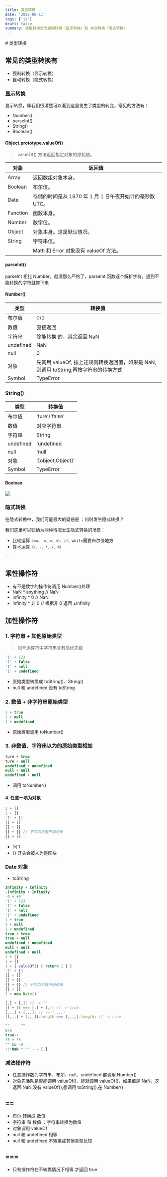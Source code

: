 ```yaml
---
title: 类型转换
date: '2022-06-11'
tags: ['js']
draft: false
summary: 类型转换分为强制转换（显示转换）和 自动转换（隐式转换）
---
```


<TOCInline toc={props.toc} asDisclosure toHeading={3} />
# 类型转换

## 常见的类型转换有

- 强制转换（显示转换）
- 自动转换（隐式转换）

### 显示转换

显示转换，即我们很清楚可以看到这里发生了类型的转变，常见的方法有：

- Number()
- parseInt()
- String()
- Boolean()

#### Object.prototype.valueOf()

> valueOf() 方法返回指定对象的原始值。

| 对象     | 返回值                                                   |
| -------- | -------------------------------------------------------- |
| Array    | 返回数组对象本身。                                       |
| Boolean  | 布尔值。                                                 |
| Date     | 存储的时间是从 1970 年 1 月 1 日午夜开始计的毫秒数 UTC。 |
| Function | 函数本身。                                               |
| Number   | 数字值。                                                 |
| Object   | 对象本身。这是默认情况。                                 |
| String   | 字符串值。                                               |
|          | Math 和 Error 对象没有 valueOf 方法。                    |

#### parseInt()

parseInt 相比 Number，就没那么严格了，parseInt 函数逐个解析字符，遇到不能转换的字符就停下来

#### Number()

| 类型      | 转换值                                                                                |
| --------- | ------------------------------------------------------------------------------------- |
| 布尔值    | 0/1                                                                                   |
| 数值      | 直接返回                                                                              |
| 字符串    | 除能转换 的，其余返回 NaN                                                              |
| undefined | NaN                                                                                   |
| null      | 0                                                                                     |
| 对象      | 先调用 valueOf, 按上述规则转换返回值，如果是 NaN, 则调用 toString,再按字符串的转换方式 |
| Symbol    | TypeError                                                                             |

### String()

| 类型      | 转换值            |
| --------- | ----------------- |
| 布尔值    | 'ture'/'false'    |
| 数值      | 对应字符串        |
| 字符串    | String            |
| undefined | 'undefined        |
| null      | 'null'            |
| 对象      | '[object,Object]' |
| Symbol    | TypeError         |

#### Boolean

![](https://static.vue-js.com/53bdad10-6692-11eb-ab90-d9ae814b240d.png)

### 隐式转换

在隐式转换中，我们可能最大的疑惑是 ：何时发生隐式转换？

我们这里可以归纳为两种情况发生隐式转换的场景：

- 比较运算`（==、!=、>、<）、if、while`需要布尔值地方
- 算术运算`（+、-、*、/、%）`

--

## 乘性操作符

- 有不是数字的操作符调用 Number()处理
- NaN \* anything // NaN
- Infinity \* 0 // NaN
- Infinity \* 非 0 // 根据非 0 返回 ±Infinity

## 加性操作符

### 1. 字符串 + 其他原始类型

> 加号运算符中字符串具有高优先级

```js
'1' + 123
'1' + false
'1' + null
'1' + undefined
```

- 原始类型转换成 toString()、String()
- null 和 undefined 没有 toString

### 2. 数值 + 非字符串原始类型

```js
1 + true
1 + null
1 + undefined
```

- 原始类型调用 toNumber()

### 3. 非数值、字符串以为的原始类型相加

```js
ture + true
ture + null
undefined + undefined
null + null
undefined + null
```

- 调用 toNumber()

#### 4. 任意一项为对象

```js
1 + []
1 + {}
'1' + []
[] + []
[] + {}
{} + {} // 不同浏览器不同结果
{} + []
```

- 同 1
- {} 开头会被人为是区块

### Date 对象

- toString

```js
Infinity + Infinity
-Infinity + Infinity
-0 + +0
'1' + 123
'1' + false
'1' + null
'1' + undefined
1 + true
1 + null
1 + undefined
true + true
true + null
undefined + undefined
null + null
undefined + null
1 + []
1 + {}
1 + { valueOf() { return 1 } }
'1' + []
[] + []
[] + {}
{} + {} // 不同浏览器不同结果
{} + []
1 + new Date()

[,] + [,]; // -> ""
[] + [] === [,] + [,]; // -> true
[,,,] + [,,,]; // -> ",,,,"
([,,,] + [,,,]).length === [,,,,].length; // -> true

"" - - ""
0/0
true++
!5 + !5
"" && -0
+!!NaN * "" - - [,]
```

### 减法操作符

- 任意操作数为字符串、布尔、null、undefined 都调用 Number()
- 对象先潘队是否能调用 valueOf()，能就调用 valueOf()，如果值是 NaN，这返回 NaN,没有 valueOf(),想调用 toString(),在 Number()

## ==

- 布尔 转换成 数值
- 字符串 和 数值 ：字符串转换为数值
- 对象调用 valueOf
- null 和 undefined 相等
- null 和 undefined 不转换成其他类型比较

## ===

- 只有操作符在不转换情况下相等 才返回 true
